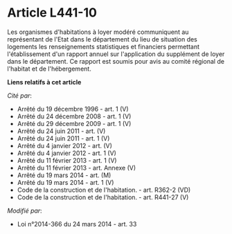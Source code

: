 # Article L441-10

Les organismes d'habitations à loyer modéré communiquent au représentant de l'Etat dans le département du lieu de situation
des logements les renseignements statistiques et financiers permettant l'établissement d'un rapport annuel sur l'application
du supplément de loyer dans le département. Ce rapport est soumis pour avis au comité régional de l'habitat et de
l'hébergement.

**Liens relatifs à cet article**

_Cité par_:

  - Arrêté du 19 décembre 1996 - art. 1 (V)
  - Arrêté du 24 décembre 2008 - art. 1 (V)
  - Arrêté du 29 décembre 2009 - art. 1 (V)
  - Arrêté du 24 juin 2011 - art. (V)
  - Arrêté du 24 juin 2011 - art. 1 (V)
  - Arrêté du 4 janvier 2012 - art. (V)
  - Arrêté du 4 janvier 2012 - art. 1 (V)
  - Arrêté du 11 février 2013 - art. 1 (V)
  - Arrêté du 11 février 2013 - art. Annexe (V)
  - Arrêté du 19 mars 2014 - art. (M)
  - Arrêté du 19 mars 2014 - art. 1 (V)
  - Code de la construction et de l'habitation. - art. R362-2 (VD)
  - Code de la construction et de l'habitation. - art. R441-27 (V)

_Modifié par_:

  - Loi n°2014-366 du 24 mars 2014 - art. 33
